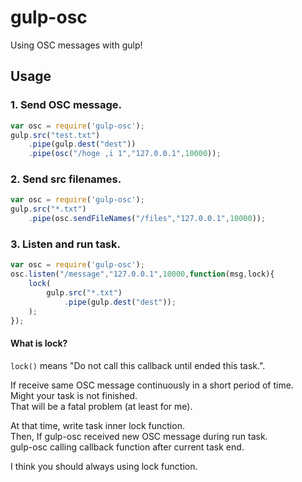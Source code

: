 gulp-osc
==============

Using OSC messages with gulp!

<!--
Getting started
-----

    npm install gulp-osc

-->

Usage
-----

### 1. Send OSC message.

```javascript
var osc = require('gulp-osc');
gulp.src("test.txt")
    .pipe(gulp.dest("dest"))
    .pipe(osc("/hoge ,i 1","127.0.0.1",10000));
```

### 2. Send src filenames.

```javascript
var osc = require('gulp-osc');
gulp.src("*.txt")
    .pipe(osc.sendFileNames("/files","127.0.0.1",10000));
```

### 3. Listen and run task.

```javascript
var osc = require('gulp-osc');
osc.listen("/message","127.0.0.1",10000,function(msg,lock){
    lock(
        gulp.src("*.txt")
            .pipe(gulp.dest("dest"));
    );
});
```

#### What is lock?

``lock()`` means "Do not call this callback until ended this task.".  

If receive same OSC message continuously in a short period of time.  
Might your task is not finished.  
That will be a fatal problem (at least for me).

At that time, write task inner lock function.  
Then, If gulp-osc received new OSC message during run task.  
gulp-osc calling callback function after current task end.

I think you should always using lock function.
